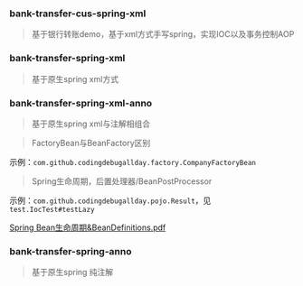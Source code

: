 ### bank-transfer-cus-spring-xml
> 基于银行转账demo，基于xml方式手写spring，实现IOC以及事务控制AOP

### bank-transfer-spring-xml
> 基于原生spring xml方式

### bank-transfer-spring-xml-anno
> 基于原生spring xml与注解相组合

> FactoryBean与BeanFactory区别

示例：`com.github.codingdebugallday.factory.CompanyFactoryBean`

> Spring生命周期，后置处理器/BeanPostProcessor

示例：`com.github.codingdebugallday.pojo.Result`，见`test.IocTest#testLazy`

[Spring Bean生命周期&BeanDefinitions.pdf](doc/Spring%20Bean生命周期&BeanDefinitions.pdf)

### bank-transfer-spring-anno
> 基于原生spring 纯注解